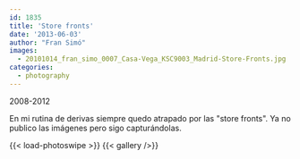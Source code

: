 ```yaml
---
id: 1835
title: 'Store fronts'
date: '2013-06-03'
author: "Fran Simó"
images:
  - 20101014_fran_simo_0007_Casa-Vega_KSC9003_Madrid-Store-Fronts.jpg
categories:
  - photography
---
```


2008-2012

En mi rutina de derivas siempre quedo atrapado por las "store fronts". Ya no publico las imágenes pero sigo
capturándolas.

<!--more-->
{{< load-photoswipe >}}
{{< gallery />}}
